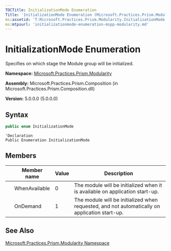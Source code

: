 ```yaml
---
TOCTitle: InitializationMode Enumeration
Title: 'InitializationMode Enumeration (Microsoft.Practices.Prism.Modularity)'
ms:assetid: 'T:Microsoft.Practices.Prism.Modularity.InitializationMode'
ms:mtpsurl: 'initializationmode-enumeration-mspp-modularity.md'
---
```



# InitializationMode Enumeration

Specifies on which stage the Module group will be initialized.

**Namespace:** [Microsoft.Practices.Prism.Modularity](/patterns-practices/reference/mspp-modularity-namespace)

**Assembly:** Microsoft.Practices.Prism.Composition (in Microsoft.Practices.Prism.Composition.dll)

**Version:** 5.0.0.0 (5.0.0.0)

## Syntax

```C#
public enum InitializationMode
```

```VB
'Declaration
Public Enumeration InitializationMode
```

## Members

<table>
<thead>
<tr class="header">
<th> </th>
<th>Member name</th>
<th>Value</th>
<th>Description</th>
</tr>
</thead>
<tbody>
<tr class="odd">
<td> </td>
<td>WhenAvailable</td>
<td>0</td>
<td>The module will be initialized when it is available on application start-up.</td>
</tr>
<tr class="odd">
<td> </td>
<td>OnDemand</td>
<td>1</td>
<td>The module will be initialized when requested, and not automatically on application start-up.</td>
</tr>
</tbody>
</table>

## See Also

[Microsoft.Practices.Prism.Modularity Namespace](/patterns-practices/reference/mspp-modularity-namespace)